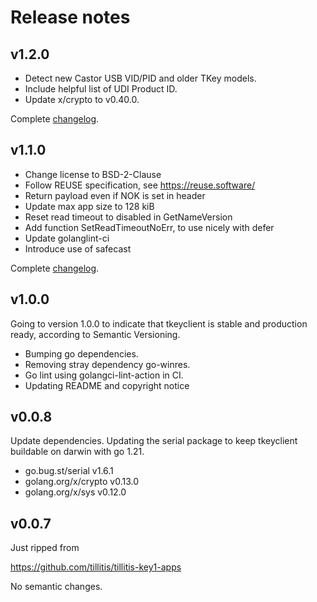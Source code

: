 # Release notes

## v1.2.0

- Detect new Castor USB VID/PID and older TKey models.
- Include helpful list of UDI Product ID.
- Update x/crypto to v0.40.0.

Complete
[changelog](https://github.com/tillitis/tkeyclient/compare/v1.1.0...v1.2.0).


## v1.1.0

- Change license to BSD-2-Clause
- Follow REUSE specification, see https://reuse.software/
- Return payload even if NOK is set in header
- Update max app size to 128 kiB
- Reset read timeout to disabled in GetNameVersion
- Add function SetReadTimeoutNoErr, to use nicely with defer
- Update golanglint-ci
- Introduce use of safecast

Complete
[changelog](https://github.com/tillitis/tkeyclient/compare/v1.0.0...v1.1.0).


## v1.0.0
Going to version 1.0.0 to indicate that tkeyclient is stable and
production ready, according to Semantic Versioning.

- Bumping go dependencies.
- Removing stray dependency go-winres.
- Go lint using golangci-lint-action in CI.
- Updating README and copyright notice


## v0.0.8
Update dependencies. Updating the serial package to keep tkeyclient
buildable on darwin with go 1.21.

- go.bug.st/serial v1.6.1
- golang.org/x/crypto v0.13.0
- golang.org/x/sys v0.12.0


## v0.0.7

Just ripped from

https://github.com/tillitis/tillitis-key1-apps

No semantic changes.
